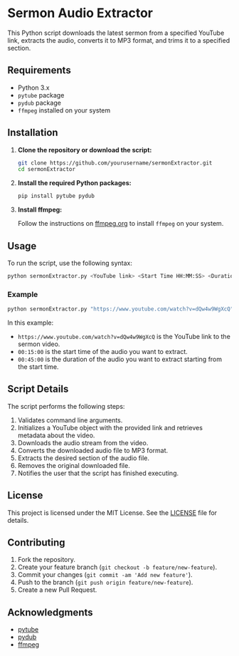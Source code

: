 
# Sermon Audio Extractor

This Python script downloads the latest sermon from a specified YouTube link, extracts the audio, converts it to MP3 format, and trims it to a specified section.

## Requirements

- Python 3.x
- `pytube` package
- `pydub` package
- `ffmpeg` installed on your system

## Installation

1. **Clone the repository or download the script:**

    ```bash
    git clone https://github.com/yourusername/sermonExtractor.git
    cd sermonExtractor
    ```

2. **Install the required Python packages:**

    ```bash
    pip install pytube pydub
    ```

3. **Install ffmpeg:**

    Follow the instructions on [ffmpeg.org](https://ffmpeg.org/download.html) to install `ffmpeg` on your system.

## Usage

To run the script, use the following syntax:

```bash
python sermonExtractor.py <YouTube link> <Start Time HH:MM:SS> <Duration Time HH:MM:SS>
```

### Example

```bash
python sermonExtractor.py "https://www.youtube.com/watch?v=dQw4w9WgXcQ" 00:15:00 00:45:00
```

In this example:
- `https://www.youtube.com/watch?v=dQw4w9WgXcQ` is the YouTube link to the sermon video.
- `00:15:00` is the start time of the audio you want to extract.
- `00:45:00` is the duration of the audio you want to extract starting from the start time.

## Script Details

The script performs the following steps:

1. Validates command line arguments.
2. Initializes a YouTube object with the provided link and retrieves metadata about the video.
3. Downloads the audio stream from the video.
4. Converts the downloaded audio file to MP3 format.
5. Extracts the desired section of the audio file.
6. Removes the original downloaded file.
7. Notifies the user that the script has finished executing.

## License

This project is licensed under the MIT License. See the [LICENSE](LICENSE) file for details.

## Contributing

1. Fork the repository.
2. Create your feature branch (`git checkout -b feature/new-feature`).
3. Commit your changes (`git commit -am 'Add new feature'`).
4. Push to the branch (`git push origin feature/new-feature`).
5. Create a new Pull Request.

## Acknowledgments

- [pytube](https://pytube.io/)
- [pydub](https://github.com/jiaaro/pydub)
- [ffmpeg](https://ffmpeg.org/)
